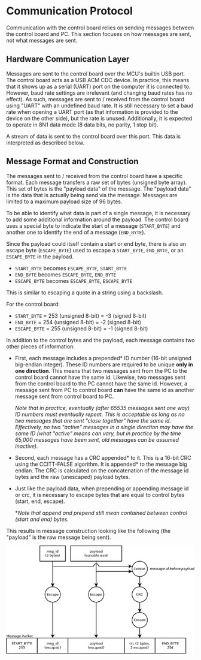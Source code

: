 # Communication Protocol

Communication with the control board relies on sending messages between the control board and PC. This section focuses on how messages are sent, not what messages are sent.


## Hardware Communication Layer

Messages are sent to the control board over the MCU's builtin USB port. The control board acts as a USB ACM CDC device. In practice, this means that it shows up as a serial (UART) port on the computer it is connected to. However, baud rate settings are irrelevant (and changing baud rates has no effect). As such, messages are sent to / received from the control board using "UART" with an undefined baud rate. It is still necessary to set a baud rate when opening a UART port (as that information is provided to the device on the other side), but the rate is unused. Additionally, it is expected to operate in 8N1 data mode (8 data bits, no parity, 1 stop bit).

A stream of data is sent to the control board over this port. This data is interpreted as described below.


## Message Format and Construction

The messages sent to / received from the control board have a specific format. Each message transfers a raw set of bytes (unsigned byte array). This set of bytes is the "payload data" of the message. The "payload data" is the data that is actually being send via the message. Messages are limited to a maximum payload size of 96 bytes.

To be able to identify what data is part of a single message, it is necessary to add some additional information around the payload. The control board uses a special byte to indicate the start of a message (`START_BYTE`) and another one to identify the end of a message (`END_BYTE`). 

Since the payload could itself contain a start or end byte, there is also an escape byte (`ESCAPE_BYTE`) used to escape a `START_BYTE`, `END_BYTE`, or an `ESCAPE_BYTE` in the payload. 

- `START_BYTE` becomes `ESCAPE_BYTE`, `START_BYTE`
- `END_BYTE` becomes `ESCAPE_BYTE`, `END_BYTE`
- `ESCAPE_BYTE` becomes `ESCAPE_BYTE`, `ESCAPE_BYTE`

This is similar to escaping a quote in a string using a backslash.

For the control board:

- `START_BYTE` = 253 (unsigned 8-bit) = -3 (signed 8-bit)
- `END_BYTE` = 254 (unsigned 8-bit) = -2 (signed 8-bit)
- `ESCAPE_BYTE` = 255 (unsigned 8-bit) = -1 (signed 8-bit)

In addition to the control bytes and the payload, each message contains two other pieces of information: 

- First, each message includes a prepended&ast; ID number (16-bit unsigned big-endian integer). These ID numbers are required to be unique **only in one direction**. This means that two messages sent from the PC to the control board cannot have the same id. Likewise, two messages sent from the control board to the PC cannot have the same id. However, a message sent from PC to control board **can** have the same id as another message sent from control board to PC.

    *Note that in practice, eventually (after 65535 messages sent one way) ID numbers must eventually repeat. This is acceptable as long as no two messages that are sent "close together" have the same id. Effectively, no two "active" messages in a single direction may have the same ID (what "active" means can vary, but in practice by the time 65,000 messages have been sent, old messages can be assumed inactive).*

- Second, each message has a CRC appended&ast; to it. This is a 16-bit CRC using the CCITT-FALSE algorithm. It is appended&ast; to the message big endian. The CRC is calculated on the concatenation of the message id bytes and the raw (unescaped) payload bytes.
- Just like the payload data, when prepending or appending message id or crc, it is necessary to escape bytes that are equal to control bytes (start, end, escape).

    &ast;*Note that append and prepend still mean contained between control (start and end) bytes.*


This results in message construction looking like the following (the "payload" is the raw message being sent).

![](./img/comm_protocol_construction.png)
